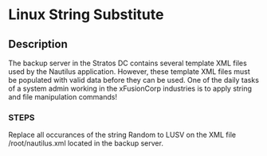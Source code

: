 # Linux String Substitute

## Description

The backup server in the Stratos DC contains several template XML files used by the Nautilus application. However, these template XML files must be populated with valid data before they can be used. One of the daily tasks of a system admin working in the xFusionCorp industries is to apply string and file manipulation commands!

### STEPS

Replace all occurances of the string Random to LUSV on the XML file /root/nautilus.xml located in the backup server.
